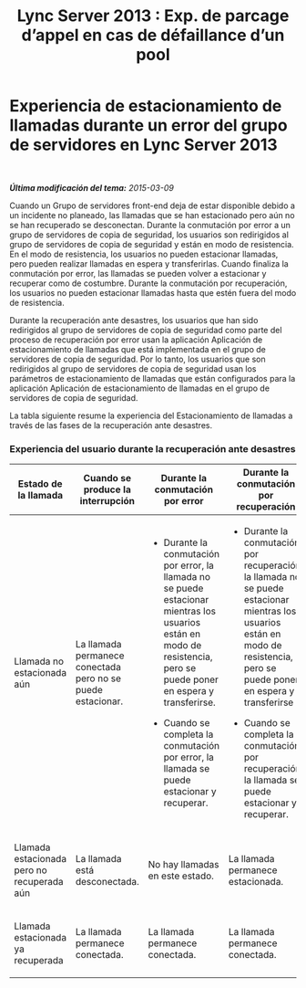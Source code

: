 ﻿---
title: "Lync Server 2013 : Exp. de parcage d’appel en cas de défaillance d’un pool"
TOCTitle: Experiencia de estacionamiento de llamadas durante un error del grupo de servidores
ms:assetid: f6303e69-8771-492a-9e8b-c3d7ba231309
ms:mtpsurl: https://technet.microsoft.com/es-es/library/JJ205383(v=OCS.15)
ms:contentKeyID: 48277183
ms.date: 01/07/2017
mtps_version: v=OCS.15
ms.translationtype: HT
---

# Experiencia de estacionamiento de llamadas durante un error del grupo de servidores en Lync Server 2013

 

_**Última modificación del tema:** 2015-03-09_

Cuando un Grupo de servidores front-end deja de estar disponible debido a un incidente no planeado, las llamadas que se han estacionado pero aún no se han recuperado se desconectan. Durante la conmutación por error a un grupo de servidores de copia de seguridad, los usuarios son redirigidos al grupo de servidores de copia de seguridad y están en modo de resistencia. En el modo de resistencia, los usuarios no pueden estacionar llamadas, pero pueden realizar llamadas en espera y transferirlas. Cuando finaliza la conmutación por error, las llamadas se pueden volver a estacionar y recuperar como de costumbre. Durante la conmutación por recuperación, los usuarios no pueden estacionar llamadas hasta que estén fuera del modo de resistencia.

Durante la recuperación ante desastres, los usuarios que han sido redirigidos al grupo de servidores de copia de seguridad como parte del proceso de recuperación por error usan la aplicación Aplicación de estacionamiento de llamadas que está implementada en el grupo de servidores de copia de seguridad. Por lo tanto, los usuarios que son redirigidos al grupo de servidores de copia de seguridad usan los parámetros de estacionamiento de llamadas que están configurados para la aplicación Aplicación de estacionamiento de llamadas en el grupo de servidores de copia de seguridad.

La tabla siguiente resume la experiencia del Estacionamiento de llamadas a través de las fases de la recuperación ante desastres.

### Experiencia del usuario durante la recuperación ante desastres

<table>
<colgroup>
<col style="width: 25%" />
<col style="width: 25%" />
<col style="width: 25%" />
<col style="width: 25%" />
</colgroup>
<thead>
<tr class="header">
<th>Estado de la llamada</th>
<th>Cuando se produce la interrupción</th>
<th>Durante la conmutación por error</th>
<th>Durante la conmutación por recuperación</th>
</tr>
</thead>
<tbody>
<tr class="odd">
<td><p>Llamada no estacionada aún</p></td>
<td><p>La llamada permanece conectada pero no se puede estacionar.</p></td>
<td><ul>
<li><p>Durante la conmutación por error, la llamada no se puede estacionar mientras los usuarios están en modo de resistencia, pero se puede poner en espera y transferirse.</p></li>
<li><p>Cuando se completa la conmutación por error, la llamada se puede estacionar y recuperar.</p></li>
</ul></td>
<td><ul>
<li><p>Durante la conmutación por recuperación, la llamada no se puede estacionar mientras los usuarios están en modo de resistencia, pero se puede poner en espera y transferirse</p></li>
<li><p>Cuando se completa la conmutación por recuperación, la llamada se puede estacionar y recuperar.</p></li>
</ul></td>
</tr>
<tr class="even">
<td><p>Llamada estacionada pero no recuperada aún</p></td>
<td><p>La llamada está desconectada.</p></td>
<td><p>No hay llamadas en este estado.</p></td>
<td><p>La llamada permanece estacionada.</p></td>
</tr>
<tr class="odd">
<td><p>Llamada estacionada ya recuperada</p></td>
<td><p>La llamada permanece conectada.</p></td>
<td><p>La llamada permanece conectada.</p></td>
<td><p>La llamada permanece conectada.</p></td>
</tr>
</tbody>
</table>


